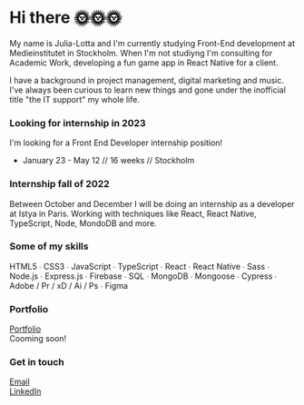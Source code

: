 # Hi there 🌞🌞🌞

My name is Julia-Lotta and I'm currently studying Front-End development at Medieinstitutet in Stockholm.
When I'm not studiyng I'm consulting for Academic Work, developing a fun game app in React Native for a client.<br>

I have a background in project management, digital marketing and music. I've always been curious to learn new things and gone under the inofficial title "the IT support" my whole life.

### Looking for internship in 2023
I'm looking for a Front End Developer internship position!<br>
- January 23 - May 12 // 16 weeks // Stockholm

### Internship fall of 2022
Between October and December I will be doing an internship as a developer at Istya in Paris. Working with techniques like React, React Native, TypeScript, Node, MondoDB and more.


### Some of my skills
HTML5 ∙ CSS3 ∙ JavaScript ∙ TypeScript ∙ React ∙ React Native ∙ Sass ∙ Node.js ∙ Express.js ∙ Firebase ∙ SQL ∙ MongoDB ∙ Mongoose ∙ Cypress ∙ Adobe / Pr / xD / Ai / Ps ∙ Figma

### Portfolio
[Portfolio](https://tingloef.se/)<br>
Cooming soon! 


### Get in touch

[Email](mailto:julia-lotta@tingloef.se) <br>
[LinkedIn](https://www.linkedin.com/in/julialottatinglof) <br>

